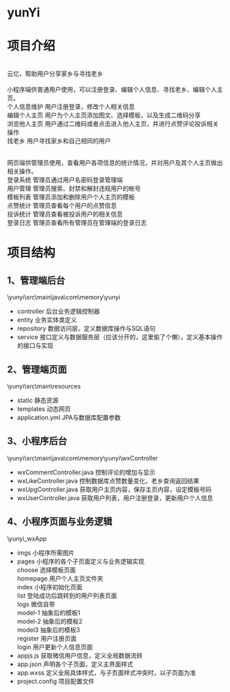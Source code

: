 # yunYi
# 项目介绍
<br>云忆，帮助用户分享家乡与寻找老乡
<br>
<br>小程序端供普通用户使用，可以注册登录、编辑个人信息、寻找老乡、编辑个人主页。
<br>    个人信息维护	用户注册登录，修改个人相关信息
<br>	编辑个人主页	用户为个人主页添加图文、选择模板，以及生成二维码分享
<br>	浏览他人主页	用户通过二维码或者点击进入他人主页，并进行点赞评论投诉相关操作
<br>	找老乡	        用户寻找家乡和自己相同的用户

<br>网页端供管理员使用，查看用户各项信息的统计情况，并对用户及其个人主页做出相关操作。
<br>    登录系统	管理员通过用户名密码登录管理端
<br>	用户管理	管理员搜索、封禁和解封违规用户的帐号
<br>	模板列表	管理员添加和删除用户个人主页的模板
<br>	点赞统计	管理员查看每个用户的点赞信息
<br>	投诉统计	管理员查看被投诉用户的相关信息
<br>	登录日志	管理员查看所有管理员在管理端的登录日志

# 项目结构
## 1、管理端后台
\yunyi\src\main\java\com\memory\yunyi
- controller 后台业务逻辑控制器
- entity 业务实体类定义
- repository 数据访问层，定义数据库操作与SQL语句
- service 接口定义与数据服务层（应该分开的，这里偷了个懒），定义基本操作的接口与实现
## 2、管理端页面
\yunyi\src\main\resources
- static 静态资源
- templates 动态网页
- application.yml JPA与数据库配置参数
## 3、小程序后台
\yunyi\src\main\java\com\memory\yunyi\wxController
- wxCommentController.java 控制评论的增加与显示
- wxLikeController.java 控制数据库点赞数量变化，老乡查询返回结果
- wxUpgController.java 获取用户主页内容，保存主页内容，设定模板号码
- wxUserController.java 获取用户列表，用户注册登录，更新用户个人信息
## 4、小程序页面与业务逻辑
\yunyi_wxApp
- imgs 小程序所需图片
- pages 小程序的各个子页面定义与业务逻辑实现
<br> choose 选择模板页面
<br> homepage 用户个人主页文件夹
<br> index 小程序初始化页面
<br> list 登陆成功后跳转到的用户列表页面
<br> logs 微信自带
<br> model-1 抽象后的模板1
<br> model-2 抽象后的模板2
<br> model3 抽象后的模板3
<br> register 用户注册页面
<br> login 用户更新个人信息页面
- appjs.js 获取微信用户信息，定义全局数据流转
- app.json 声明各个子页面，定义主界面样式
- app.wxss 定义全局具体样式，与子页面样式冲突时，以子页面为准
- project.config 项目配置文件











